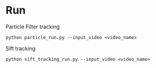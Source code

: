 # Run
Particle Filter tracking
```
python particle_run.py --input_video <video_name>
```
Sift tracking
```
python sift_tracking_run.py --input_video <video_name>
```